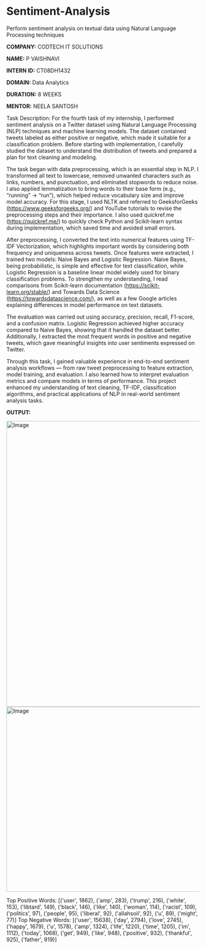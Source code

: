 # Sentiment-Analysis
Perform sentiment analysis on textual data using Natural Language Processing techniques

**COMPANY:** CODTECH IT SOLUTIONS

**NAME:** P VAISHNAVI

**INTERN ID:** CT08DH1432

**DOMAIN:** Data Analytics

**DURATION:** 8 WEEKS

**MENTOR:** NEELA SANTOSH

Task Description:
For the fourth task of my internship, I performed sentiment analysis on a Twitter dataset using Natural Language Processing (NLP) techniques and machine learning models. The dataset contained tweets labeled as either positive or negative, which made it suitable for a classification problem. Before starting with implementation, I carefully studied the dataset to understand the distribution of tweets and prepared a plan for text cleaning and modeling.

The task began with data preprocessing, which is an essential step in NLP. I transformed all text to lowercase, removed unwanted characters such as links, numbers, and punctuation, and eliminated stopwords to reduce noise. I also applied lemmatization to bring words to their base form (e.g., “running” → “run”), which helped reduce vocabulary size and improve model accuracy. For this stage, I used NLTK and referred to GeeksforGeeks (https://www.geeksforgeeks.org/) and YouTube tutorials to revise the preprocessing steps and their importance. I also used quickref.me (https://quickref.me/) to quickly check Python and Scikit-learn syntax during implementation, which saved time and avoided small errors.

After preprocessing, I converted the text into numerical features using TF-IDF Vectorization, which highlights important words by considering both frequency and uniqueness across tweets. Once features were extracted, I trained two models: Naive Bayes and Logistic Regression. Naive Bayes, being probabilistic, is simple and effective for text classification, while Logistic Regression is a baseline linear model widely used for binary classification problems. To strengthen my understanding, I read comparisons from Scikit-learn documentation (https://scikit-learn.org/stable/) and Towards Data Science (https://towardsdatascience.com/), as well as a few Google articles explaining differences in model performance on text datasets.

The evaluation was carried out using accuracy, precision, recall, F1-score, and a confusion matrix. Logistic Regression achieved higher accuracy compared to Naive Bayes, showing that it handled the dataset better. Additionally, I extracted the most frequent words in positive and negative tweets, which gave meaningful insights into user sentiments expressed on Twitter.

Through this task, I gained valuable experience in end-to-end sentiment analysis workflows — from raw tweet preprocessing to feature extraction, model training, and evaluation. I also learned how to interpret evaluation metrics and compare models in terms of performance. This project enhanced my understanding of text cleaning, TF-IDF, classification algorithms, and practical applications of NLP in real-world sentiment analysis tasks.

**OUTPUT:**

<img width="656" height="745" alt="Image" src="https://github.com/user-attachments/assets/62f06f0e-ea07-4221-bcf2-548cea9e6b3f" />

<img width="695" height="482" alt="Image" src="https://github.com/user-attachments/assets/04a90f0f-155b-4686-b631-cd0b09822919" />

Top Positive Words: [('user', 1862), ('amp', 283), ('trump', 216), ('white', 153), ('libtard', 149), ('black', 146), ('like', 140), ('woman', 114), ('racist', 109), ('politics', 97), ('people', 95), ('liberal', 92), ('allahsoil', 92), ('u', 89), ('might', 77)]
Top Negative Words: [('user', 15638), ('day', 2794), ('love', 2745), ('happy', 1679), ('u', 1578), ('amp', 1324), ('life', 1220), ('time', 1205), ('im', 1112), ('today', 1068), ('get', 949), ('like', 948), ('positive', 932), ('thankful', 925), ('father', 919)]
